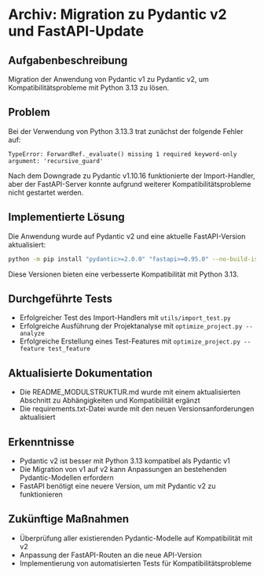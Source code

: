 # Archiv: Migration zu Pydantic v2 und FastAPI-Update

## Aufgabenbeschreibung
Migration der Anwendung von Pydantic v1 zu Pydantic v2, um Kompatibilitätsprobleme mit Python 3.13 zu lösen.

## Problem
Bei der Verwendung von Python 3.13.3 trat zunächst der folgende Fehler auf:
```
TypeError: ForwardRef._evaluate() missing 1 required keyword-only argument: 'recursive_guard'
```

Nach dem Downgrade zu Pydantic v1.10.16 funktionierte der Import-Handler, aber der FastAPI-Server konnte aufgrund weiterer Kompatibilitätsprobleme nicht gestartet werden.

## Implementierte Lösung
Die Anwendung wurde auf Pydantic v2 und eine aktuelle FastAPI-Version aktualisiert:
```bash
python -m pip install "pydantic>=2.0.0" "fastapi>=0.95.0" --no-build-isolation
```

Diese Versionen bieten eine verbesserte Kompatibilität mit Python 3.13.

## Durchgeführte Tests
- Erfolgreicher Test des Import-Handlers mit `utils/import_test.py`
- Erfolgreiche Ausführung der Projektanalyse mit `optimize_project.py --analyze`
- Erfolgreiche Erstellung eines Test-Features mit `optimize_project.py --feature test_feature`

## Aktualisierte Dokumentation
- Die README_MODULSTRUKTUR.md wurde mit einem aktualisierten Abschnitt zu Abhängigkeiten und Kompatibilität ergänzt
- Die requirements.txt-Datei wurde mit den neuen Versionsanforderungen aktualisiert

## Erkenntnisse
- Pydantic v2 ist besser mit Python 3.13 kompatibel als Pydantic v1
- Die Migration von v1 auf v2 kann Anpassungen an bestehenden Pydantic-Modellen erfordern
- FastAPI benötigt eine neuere Version, um mit Pydantic v2 zu funktionieren

## Zukünftige Maßnahmen
- Überprüfung aller existierenden Pydantic-Modelle auf Kompatibilität mit v2
- Anpassung der FastAPI-Routen an die neue API-Version
- Implementierung von automatisierten Tests für Kompatibilitätsprobleme 